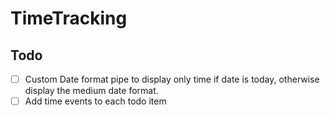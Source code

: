 # TimeTracking

## Todo
  - [ ] Custom Date format pipe to display only time if date is today, otherwise display the medium date format.
  - [ ] Add time events to each todo item
